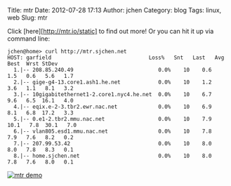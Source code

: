 Title: mtr
Date: 2012-07-28 17:13
Author: jchen
Category: blog
Tags: linux, web
Slug: mtr

Click [here][http://mtr.io/static] to find out more! Or you can hit it up via command line:

```
jchen@home> curl http://mtr.sjchen.net
HOST: garfield                               Loss%   Snt   Last   Avg  Best  Wrst StDev
  1.|-- 208.85.240.49                           0.0%    10    0.6   1.5   0.6   5.6   1.7
  2.|-- gige-g4-13.core1.ash1.he.net            0.0%    10    1.2   3.6   1.1   8.1   3.2
  3.|-- 10gigabitethernet1-2.core1.nyc4.he.net  0.0%    10    6.7   9.6   6.5  16.1   4.0
  4.|-- eqix.e-2-3.tbr2.ewr.nac.net             0.0%    10    6.9   8.1   6.8  17.2   3.3
  5.|-- 0.e1-2.tbr2.mmu.nac.net                 0.0%    10    7.9  10.1   7.8  30.1   7.0
  6.|-- vlan805.esd1.mmu.nac.net                0.0%    10    7.8   7.9   7.6   8.2   0.2
  7.|-- 207.99.53.42                            0.0%    10    8.0   8.0   7.8   8.3   0.1
  8.|-- home.sjchen.net                         0.0%    10    8.0   7.8   7.6   8.0   0.1
```

[![mtr demo](/thumbs/mtrdemo_thumbnail_wide.png)](/img/mtrdemo.png)

